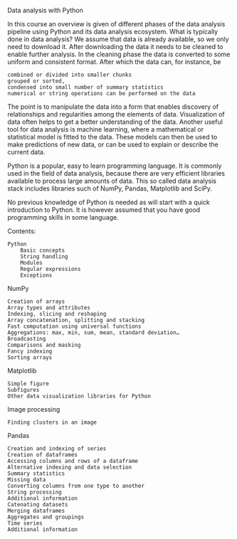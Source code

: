 Data analysis with Python

In this course an overview is given of different phases of the data analysis pipeline using Python and its data analysis ecosystem. What is typically done in data analysis? We assume that data is already available, so we only need to download it. After downloading the data it needs to be cleaned to enable further analysis. In the cleaning phase the data is converted to some uniform and consistent format. After which the data can, for instance, be

    combined or divided into smaller chunks
    grouped or sorted,
    condensed into small number of summary statistics
    numerical or string operations can be performed on the data

The point is to manipulate the data into a form that enables discovery of relationships and regularities among the elements of data. Visualization of data often helps to get a better understanding of the data. Another useful tool for data analysis is machine learning, where a mathematical or statistical model is fitted to the data. These models can then be used to make predictions of new data, or can be used to explain or describe the current data.

Python is a popular, easy to learn programming language. It is commonly used in the field of data analysis, because there are very efficient libraries available to process large amounts of data. This so called data analysis stack includes libraries such of NumPy, Pandas, Matplotlib and SciPy.

No previous knowledge of Python is needed as will start with a quick introduction to Python. It is however assumed that you have good programming skills in some language. 


Contents:

    Python
        Basic concepts
        String handling
        Modules
        Regular expressions
        Exceptions
        
NumPy

    Creation of arrays
    Array types and attributes
    Indexing, slicing and reshaping
    Array concatenation, splitting and stacking
    Fast computation using universal functions
    Aggregations: max, min, sum, mean, standard deviation…
    Broadcasting
    Comparisons and masking
    Fancy indexing
    Sorting arrays
    
Matplotlib

    Simple figure
    Subfigures
    Other data visualization libraries for Python

Image processing

    Finding clusters in an image

Pandas

    Creation and indexing of series
    Creation of dataframes
    Accessing columns and rows of a dataframe
    Alternative indexing and data selection
    Summary statistics
    Missing data
    Converting columns from one type to another
    String processing
    Additional information    
    Catenating datasets
    Merging dataframes
    Aggregates and groupings
    Time series
    Additional information

